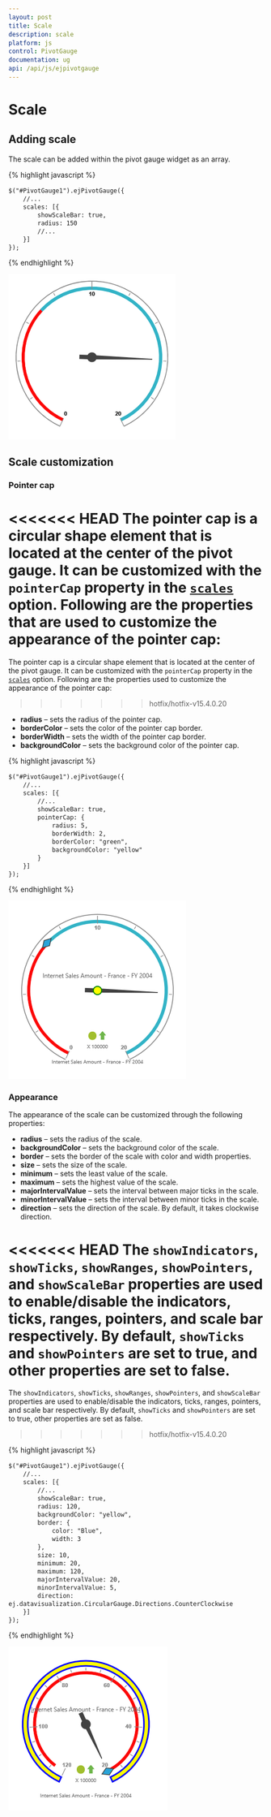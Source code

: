 ```yaml
---
layout: post
title: Scale
description: scale
platform: js
control: PivotGauge
documentation: ug
api: /api/js/ejpivotgauge
---
```


# Scale

## Adding scale

The scale can be added within the pivot gauge widget as an array.

{% highlight javascript %}

    $("#PivotGauge1").ejPivotGauge({
        //...
        scales: [{
            showScaleBar: true,
            radius: 150
            //...
        }]
    });
{% endhighlight %}

![](Scale_images/AddingScale.png) 

## Scale customization

### Pointer cap

<<<<<<< HEAD
The pointer cap is a circular shape element that is located at the center of the pivot gauge. It can be customized with the `pointerCap` property in the [`scales`](/api/js/ejcirculargauge#members:scales) option. Following are the properties that are used to customize the appearance of the pointer cap:
=======
The pointer cap is a circular shape element that is located at the center of the pivot gauge. It can be customized with the `pointerCap` property in the [`scales`](/api/js/ejcirculargauge#members:scales) option. Following are the properties used to customize the appearance of the pointer cap:
>>>>>>> hotfix/hotfix-v15.4.0.20

* **radius** – sets the radius of the pointer cap.
* **borderColor** – sets the color of the pointer cap border.
* **borderWidth** – sets the width of the pointer cap border.
* **backgroundColor** – sets the background color of the pointer cap.

{% highlight javascript %}

    $("#PivotGauge1").ejPivotGauge({
        //...
        scales: [{
            //...
            showScaleBar: true,
            pointerCap: {
                radius: 5,
                borderWidth: 2,
                borderColor: "green",
                backgroundColor: "yellow"
            }
        }]
    });

{% endhighlight %}

![](Scale_images/PointerCap.png) 

### Appearance

The appearance of the scale can be customized through the following properties:

* **radius** – sets the radius of the scale.
* **backgroundColor** – sets the background color of the scale.
* **border** – sets the border of the scale with color and width properties.
* **size** – sets the size of the scale.
* **minimum** – sets the least value of the scale.
* **maximum** – sets the highest value of the scale.
* **majorIntervalValue** – sets the interval between major ticks in the scale.
* **minorIntervalValue** – sets the interval between minor ticks in the scale.
* **direction** – sets the direction of the scale. By default, it takes clockwise direction.

<<<<<<< HEAD
The `showIndicators`, `showTicks`, `showRanges`, `showPointers`, and `showScaleBar` properties are used to enable/disable the indicators, ticks, ranges, pointers, and scale bar respectively. By default, `showTicks` and `showPointers` are set to true, and other properties are set to false.
=======
The `showIndicators`, `showTicks`, `showRanges`, `showPointers`, and `showScaleBar` properties are used to enable/disable the indicators, ticks, ranges, pointers, and scale bar respectively. By default, `showTicks` and `showPointers` are set to true, other properties are set as false.
>>>>>>> hotfix/hotfix-v15.4.0.20

{% highlight javascript %}

    $("#PivotGauge1").ejPivotGauge({
        //...
        scales: [{
            //...
            showScaleBar: true,
            radius: 120,
            backgroundColor: "yellow",
            border: {
                color: "Blue",
                width: 3
            },
            size: 10,
            minimum: 20,
            maximum: 120,
            majorIntervalValue: 20,
            minorIntervalValue: 5,
            direction: ej.datavisualization.CircularGauge.Directions.CounterClockwise
        }]
    });

{% endhighlight %} 

![](Scale_images/Appearance.png) 
